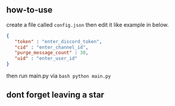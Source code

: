 ## how-to-use
  create a file called ```config.json``` then edit it like example in below.
   ```json
   {
      "token" : "enter_discord_token", 
      "cid" : "enter_channel_id",
      "purge_message_count" : 30,
      "uid" : "enter_user_id"
  }
  ```
  then run main.py via ```bash python main.py```

## dont forget leaving a star